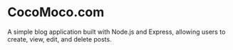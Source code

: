 # CocoMoco.com
A simple blog application built with Node.js and Express, allowing users to create, view, edit, and delete posts.

